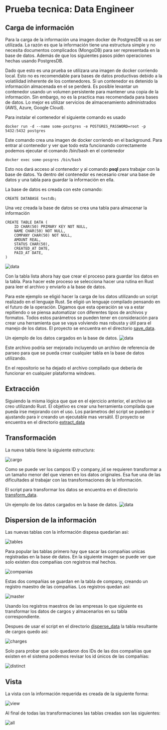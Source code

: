 # Prueba tecnica: Data Engineer

## Carga de información

Para la carga de la información una imagen docker de PostgresDB va as ser
utilizada. La razón es que la información tiene una estructura simple y no
necesita documentos complicados (MongoDB) para ser representada en la base de
datos. Además de que los siguientes pasos piden operaciones hechas usando
PostgresDB.

Dado que esto es una prueba se utilizara una imagen de docker corriendo local.
Esto no es recomendable para bases de datos productivas debido a la volatilidad
inherente de los contenedores. Si un contenedor es detenido la información
almacenada en el se perderá. Es posible levantar un contenedor usando un
volumen persistente para mantener una copia de la información. Sin embargo, no
es la practica mas recomendada para bases de datos. Lo mejor es utilizar
servicios de almacenamiento administrados (AWS, Azure, Google Cloud). 

Para instalar el contenedor el siguiente comando es usado

```
docker run -d --name some-postgres -e POSTGRES_PASSWORD=root -p 5432:5432 postgres
```

Este comando crea una imagen de docker corriendo en el background. Para entrar
al contenedor y ver que todo esta funcionando correctamente podemos ejecutar
el comando /bin/bash en el contenedor

```
docker exec some-posgres /bin/bash
```

Esto nos dará acceso al contenedor y al comando **psql** para trabajar con la
base de datos.  Ya dentro del contenedor es necesario crear una base de datos y
una tabla para guardar la información en ella.

La base de datos es creada con este comando:

```
CREATE DATABASE testdb;
```

Una vez creada la base de datos se crea una tabla para almacenar la información

```
CREATE TABLE DATA (
    ID CHAR(50) PRIMARY KEY NOT NULL,
    NAME CHAR(50) NOT NULL,
    COMPANY CHAR(50) NOT NULL,
    AMOUNT REAL,
    STATUS CHAR(50),
    CREATED_AT DATE,
    PAID_AT DATE,
)
```

![data](images/data.png)

Con la tabla lista ahora hay que crear el proceso para guardar los datos en la
tabla. Para hacer este proceso se selecciona hacer una rutina en Rust para leer
el archivo y enviarlo a la base de datos.

Para este ejemplo se eligió hacer la carga de los datos utilizando un script
realizado en el lenguaje Rust. Se eligió un lenguaje compilado pensando en el
futuro de la operación. Digamos que esta operación se va a estar repitiendo o
se piensa automatizar con diferentes tipos de archivos y formatos. Todos estos
parámetros se pueden tener en consideración para crear una herramienta que se
vaya volviendo mas robusta y útil para el manejo de los datos. El proyecto se
encuentra en el directorio [save_data](save_data/).

Un ejemplo de los datos cargados en la base de datos.
![data](images/data_data.png)

Este archivo podría ser mejorado incluyendo un archivo de referencia de parseo
para que se pueda crear cualquier tabla en la base de datos utilizando.

En el repositorio se ha dejado el archivo compilado que debería de funcionar
en cualquier plataforma windows. 

## Extracción

Siguiendo la misma lógica que que en el ejercicio anterior, el archivo se creo
utilizando Rust. El objetivo es crear una herramienta compilada que pueda irse
mejorando con el uso. Los parámetros del script se pueden ir ajustando para ir
creando un ejecutable mas versátil. El proyecto se encuentra en el directorio
[extract_data](extract_data/)

## Transformación

La nueva tabla tiene la siguiente estructura:

![cargo](images/cargo.png)

Como se puede ver los campos ID y company_id se requieren transformar a un
tamaño menor del que vienen en los datos originales. Esa fue una de las
dificultades al trabajar con las transformaciones de la información.

El script para transformar los datos se encuentra en el directorio
[transform_data](transform_data/).

Un ejemplo de los datos cargados en la base de datos.
![data](images/cargo_data.png)

## Dispersion de la información

Las nuevas tablas con la información dispesa quedarían asi:

![tables](images/tables.png)

Para popular las tablas primero hay que sacar las compañias unicas registradas
en la base de datos. En la siguiente imagen se puede ver que solo existen dos
compañias con registros mal hechos.

![companias](images/companies.png)

Estas dos compañias se guardan en la tabla de company, creando un registro
maestro de las compañias. Los registros quedan asi:

![master](images/master.png)

Usando los registros maestros de las empresas lo que siguiente es transformar
los datos de cargos y almacenarlos en su tabla correspondiente.

Despues de usar el script en el directorio [disperse_data](disperse_data/)
la tabla resultante de cargos quedo así:

![charges](images/charges.png)

Solo para probar que solo quedaron dos IDs de las dos compañías que existen
en el sistema podemos revisar los id únicos de las compañías:

![distinct](images/distinct.png)

## Vista

La vista con la información requerida es creada de la siguiente forma:

![view](images/view.png)

Al final de todas las transformaciones las tablas creadas son las siguientes:

![all](images/view.png)
